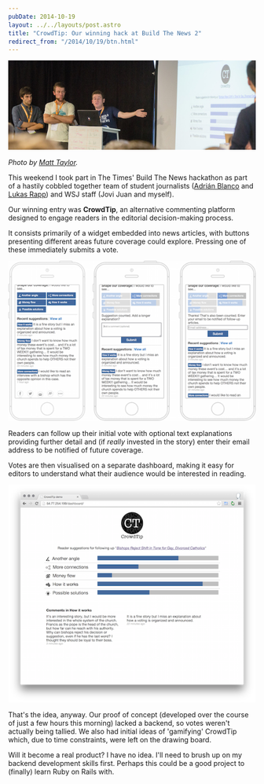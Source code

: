 ```yaml
---
pubDate: 2014-10-19
layout: ../../layouts/post.astro
title: "CrowdTip: Our winning hack at Build The News 2"
redirect_from: "/2014/10/19/btn.html"
---
```


![Our group presenting. Photo by Matt Taylor](/assets/crowdtip/group.jpg)

_Photo by [Matt Taylor](https://twitter.com/mattietk)._

This weekend I took part in The Times' Build The News hackathon as part of a hastily cobbled together team of student journalists ([Adrián Blanco](https://twitter.com/lapichicera) and [Lukas Rapp](https://twitter.com/luigirappallo)) and WSJ staff (Jovi Juan and myself).

Our winning entry was **CrowdTip**, an alternative commenting platform designed to engage readers in the editorial decision-making process.

It consists primarily of a widget embedded into news articles, with buttons presenting different areas future coverage could explore. Pressing one of these immediately submits a vote.

![Widget screenshot](/assets/crowdtip/widget.png)

Readers can follow up their initial vote with optional text explanations providing further detail and (if _really_ invested in the story) enter their email address to be notified of future coverage.

Votes are then visualised on a separate dashboard, making it easy for editors to understand what their audience would be interested in reading.

![Dashboard screenshot](/assets/crowdtip/dashboard.png)

That's the idea, anyway. Our proof of concept (developed over the course of just a few hours this morning) lacked a backend, so votes weren't actually being tallied. We also had initial ideas of 'gamifying' CrowdTip which, due to time constraints, were left on the drawing board.

Will it become a real product? I have no idea. I'll need to brush up on my backend development skills first. Perhaps this could be a good project to (finally) learn Ruby on Rails with.
